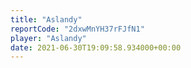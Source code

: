 ```yaml
---
title: "Aslandy"
reportCode: "2dxwMnYH37rFJfN1"
player: "Aslandy"
date: 2021-06-30T19:09:58.934000+00:00
---
```

